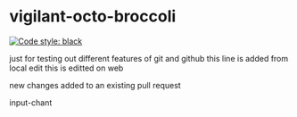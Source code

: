 # vigilant-octo-broccoli
[![Code style: black](https://img.shields.io/badge/code%20style-black-000000.svg)](https://github.com/psf/black)

just for testing out different features of git and github
this line is added from local edit
this is editted on web

new changes added to an existing pull request

input-chant

